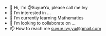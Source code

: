 - 👋 Hi, I’m @SuyueYu, please call me Ivy
- 👀 I’m interested in ...
- 🌱 I’m currently learning Mathematics
- 💞️ I’m looking to collaborate on ...
- 📫 How to reach me suyue.ivy.yu@gmail.com

<!---
SuyueYu/SuyueYu is a ✨ special ✨ repository because its `README.md` (this file) appears on your GitHub profile.
You can click the Preview link to take a look at your changes.
--->
